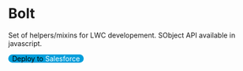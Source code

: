 # Bolt
Set of helpers/mixins for LWC developement.  SObject API available in javascript.

<a href="https://githubsfdeploy.herokuapp.com?owner=brtheo&repo=bolt&ref=master"
  style="background:#009EDB;display:inline-block; padding-inline: .5rem;text-decoration:none; border-radius: 1rem; color: black;">
  Deploy to <font color="white">Salesforce</font>
</a>
